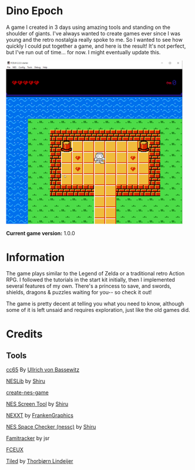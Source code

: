 # Dino Epoch

A game I created in 3 days using amazing tools and standing on the shoulder of giants.
I've always wanted to create games ever since I was young and the retro nostalgia really
spoke to me. So I wanted to see how quickly I could put together a game, and here is the result!
It's not perfect, but I've run out of time... for now. I might eventually update this. 

[<img alt="It's a game!" src="guide/images/its_a_game.png" style="width: 480px" width="480">](https://nes-starter-kit.nes.science/)

**Current game version:** 1.0.0

# Information

The game plays similar to the Legend of Zelda or a traditional retro Action RPG. I followed the tutorials in the start kit initially, then
I implemented several features of my own. There's a princess to save, and swords, shields, dragons & puzzles waiting for you-- so check it out!

The game is pretty decent at telling you what you need to know, although some of it is left unsaid and requires exploration, just like the old
games did. 

# Credits

## Tools

[cc65](https://www.cc65.org/) By [Ullrich von Bassewitz](https://www.von-bassewitz.de/uz/)

[NESLib](http://shiru.untergrund.net/code.shtml) by [Shiru](http://shiru.untergrund.net/)

[create-nes-game](https://create-nes-game.nes.science)

[NES Screen Tool](http://shiru.untergrund.net/software.shtml) by [Shiru](https://shiru.untergrund.net/)

[NEXXT](https://frankengraphics.itch.io/nexxt) by [FrankenGraphics](https://frankengraphics.wordpress.com/)

[NES Space Checker (nessc)](http://shiru.untergrund.net/software.shtml) by [Shiru](http://shiru.untergrund.net/)

[Famitracker](http://famitracker.com/) by jsr

[FCEUX](http://www.fceux.com/web/home.html) 

[Tiled](http://www.mapeditor.org/) by [Thorbjørn Lindeijer](https://github.com/bjorn)

